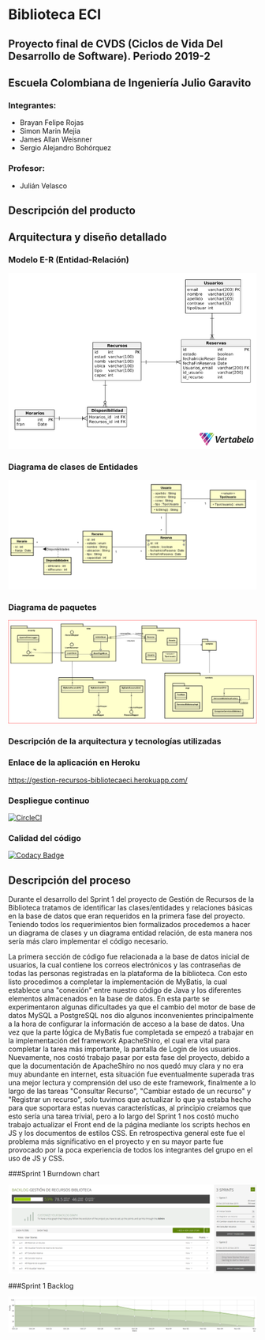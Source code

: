 ﻿# Biblioteca ECI
## Proyecto final de CVDS (Ciclos de Vida Del Desarrollo de Software). Periodo 2019-2
## Escuela Colombiana de Ingeniería Julio Garavito

### Integrantes:
* Brayan Felipe Rojas
* Simon Marin Mejia
* James Allan Weisnner
* Sergio Alejandro Bohórquez 

### Profesor:
* Julián Velasco


## Descripción del producto

## Arquitectura y diseño detallado

### Modelo E-R (Entidad-Relación)
![Modelo E-R](https://github.com/2019-2-PROYCVDS-WILDCAT/Proyecto_CVDS/blob/master/img/ModeloER3.png)
### Diagrama de clases de Entidades
![Diagrama de clases](https://github.com/2019-2-PROYCVDS-WILDCAT/Proyecto_CVDS/blob/master/img/DClases.png)
### Diagrama de paquetes
![Diagrama de clases](https://github.com/2019-2-PROYCVDS-WILDCAT/Proyecto_CVDS/blob/master/img/DiagramaPaquetes.png)
### Descripción de la arquitectura y tecnologías utilizadas
### Enlace de la aplicación en Heroku

https://gestion-recursos-bibliotecaeci.herokuapp.com/

### Despliegue continuo

[![CircleCI](https://circleci.com/gh/2019-2-PROYCVDS-WILDCAT/Proyecto_CVDS.svg?style=svg)](https://circleci.com/gh/2019-2-PROYCVDS-WILDCAT/Proyecto_CVDS)

### Calidad del código
[![Codacy Badge](https://api.codacy.com/project/badge/Grade/96529c2ddd674254b403a423975f8402)](https://www.codacy.com/manual/SimonMarinM/Proyecto_CVDS?utm_source=github.com&amp;utm_medium=referral&amp;utm_content=2019-2-PROYCVDS-WILDCAT/Proyecto_CVDS&amp;utm_campaign=Badge_Grade)
## Descripción del proceso

Durante el desarrollo del Sprint 1 del proyecto de Gestión de Recursos de la Biblioteca tratamos de identificar las clases/entidades y relaciones básicas en la base de datos que eran requeridos en la primera fase del proyecto. Teniendo todos los requerimientos bien formalizados procedemos a hacer un diagrama de clases y un diagrama entidad relación, de esta manera nos sería más claro implementar el código necesario.

La primera sección de código fue relacionada a la base de datos inicial de usuarios, la cual contiene los correos electrónicos y las contraseñas de todas las personas registradas en la plataforma de la biblioteca. Con esto listo procedimos a completar la implementación de MyBatis, la cual establece una "conexión" entre nuestro código de Java y los diferentes elementos almacenados en la base de datos. En esta parte se experimentaron algunas dificultades ya que el cambio del motor de base de datos MySQL a PostgreSQL nos dio algunos inconvenientes principalmente a la hora de configurar la información de acceso a la base de datos.
Una vez que la parte lógica de MyBatis fue completada se empezó a trabajar en la implementación del framework ApacheShiro, el cual era vital para completar la tarea más importante, la pantalla de Login de los usuarios. Nuevamente, nos costó trabajo pasar por esta fase del proyecto, debido a que la documentación de ApacheShiro no nos quedó muy clara y no era muy abundante en internet, esta situación fue eventualmente superada tras una mejor lectura y comprensión del uso de este framework, finalmente a lo largo de las tareas "Consultar Recurso", "Cambiar estado de un recurso" y "Registrar un recurso", solo tuvimos que actualizar lo que ya estaba hecho para que soportara estas nuevas características, al principio creíamos que esto sería una tarea trivial, pero a lo largo del Sprint 1 nos costó mucho trabajo actualizar el Front end de la página mediante los scripts hechos en JS y los documentos de estilos CSS. En retrospectiva general este fue el problema más significativo en el proyecto y en su mayor parte fue provocado por la poca experiencia de todos los integrantes del grupo en el uso de JS y CSS.


###Sprint 1 Burndown chart

![Sprint Backlog](https://github.com/2019-2-PROYCVDS-WILDCAT/Proyecto_CVDS/blob/master/img/sprint%201%20backlog.PNG)

###Sprint 1 Backlog

![Sprint Burndown chart](https://github.com/2019-2-PROYCVDS-WILDCAT/Proyecto_CVDS/blob/master/img/sprint%201%20burndown%20chart.PNG)
